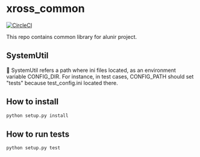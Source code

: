 # xross_common
[![CircleCI](https://circleci.com/gh/alunir/xross_common.svg?style=svg)](https://circleci.com/gh/alunir/xross_common)

This repo contains common library for alunir project.

## SystemUtil
:memo: SystemUtil refers a path where ini files located, as an environment variable CONFIG_DIR.
For instance, in test cases, CONFIG_PATH should set "tests" because test_config.ini located there.

## How to install
```bash
python setup.py install
```

## How to run tests
```bash
python setup.py test
```